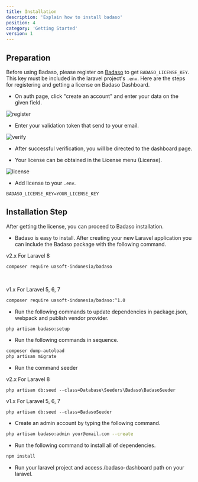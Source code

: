 ```yaml
---
title: Installation
description: 'Explain how to install badaso'
position: 4
category: 'Getting Started'
version: 1
---
```


## Preparation

Before using Badaso, please register on [Badaso](https://badaso.uatech.co.id/dashboard) to get `BADASO_LICENSE_KEY`. This key must be included in the laravel project's `.env`. Here are the steps for registering and getting a license on Badaso Dashboard.

- On auth page, click "create an account" and enter your data on the given field.

![register](/installation/dashboard-register.png)

- Enter your validation token that send to your email.

![verify](/installation/dashboard-verify.png)

- After successful verification, you will be directed to the dashboard page.

- Your license can be obtained in the License menu (License).

![license](/installation/dashboard-licence.png)

- Add license to your `.env`.

```env [.env]
BADASO_LICENSE_KEY=YOUR_LICENSE_KEY
```

## Installation Step

After getting the license, you can proceed to Badaso installation.

- Badaso is easy to install. After creating your new Laravel application you can include the Badaso package with the following command.

<badge>v2.x</badge> For Laravel 8

```bash
composer require uasoft-indonesia/badaso
```

<br />

<badge>v1.x</badge> For Laravel 5, 6, 7

```bash
composer require uasoft-indonesia/badaso:^1.0
```

- Run the following commands to update dependencies in package.json, webpack and publish vendor provider.

```bash
php artisan badaso:setup
```

- Run the following commands in sequence.

```bash
composer dump-autoload
php artisan migrate
```
- Run the command seeder

<badge>v2.x</badge> For Laravel 8
```
php artisan db:seed --class=Database\Seeders\Badaso\BadasoSeeder
```
<badge>v1.x</badge> For Laravel 5, 6, 7
```
php artisan db:seed --class=BadasoSeeder
```

- Create an admin account by typing the following command.

```bash
php artisan badaso:admin your@email.com --create
```

- Run the following command to install all of dependencies.

```bash
npm install
```

- Run your laravel project and access /badaso-dashboard path on your laravel.